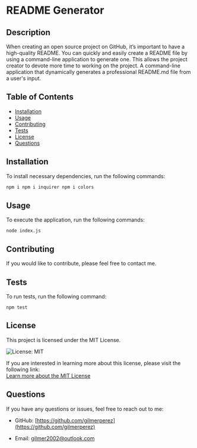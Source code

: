# README Generator

  ## Description

  When creating an open source project on GitHub, it’s important to have a high-quality README. You can quickly and easily create a README file by using a command-line application to generate one. This allows the project creator to devote more time to working on the project. A command-line application that dynamically generates a professional README.md file from a user's input.

  <!-- WHEN I click on the links in the Table of Contents -->
  <!-- THEN I am taken to the corresponding section of the README -->
  ## Table of Contents
  - [Installation](#installation)
  - [Usage](#usage)
  - [Contributing](#contributing)
  - [Tests](#tests)
  - [License](#license)
  - [Questions](#questions)
  
  ## Installation

  To install necessary dependencies, run the following commands:

  ```bash
  npm i npm i inquirer npm i colors
  ```

  ## Usage

  To execute the application, run the following commands:

  ```
  node index.js
  ```

  ## Contributing

  If you would like to contribute, please feel free to contact me.

  ## Tests

  To run tests, run the following command:

  ```
  npm test
  ```

  ## License

  This project is licensed under the MIT License.

![License: MIT](https://img.shields.io/badge/License-MIT-yellow.svg)

If you are interested in learning more about this license, please visit the following link:  
[Learn more about the MIT License](https://opensource.org/licenses/MIT)

  ## Questions

  If you have any questions or issues, feel free to reach out to me:

  - GitHub: [https://github.com/gilmerperez](https://github.com/gilmerperez)

  - Email: [gilmer2002@outlook.com](mailto:gilmer2002@outlook.com)